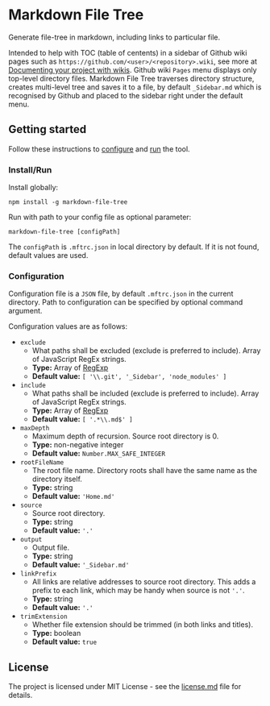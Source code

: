 # Markdown File Tree

Generate file-tree in markdown, including links to particular file.

Intended to help with TOC (table of centents) in a sidebar of Github wiki pages such as `https://github.com/<user>/<repository>.wiki`, see more at [Documenting your project with wikis](https://help.github.com/en/github/building-a-strong-community/documenting-your-project-with-wikis). Github wiki `Pages` menu displays only top-level directory files. Markdown File Tree traverses directory structure, creates multi-level tree and saves it to a file, by default `_Sidebar.md` which is recognised by Github and placed to the sidebar right under the default menu.



## Getting started

Follow these instructions to [configure](#configuration) and [run](#install_run) the tool.

### Install/Run

Install globally:
```
npm install -g markdown-file-tree
```

Run with path to your config file as optional parameter:
```
markdown-file-tree [configPath]
```
The `configPath` is `.mftrc.json` in local directory by default. If it is not found, default values are used.

### Configuration
Configuration file is a `JSON` file, by default `.mftrc.json` in the current directory. Path to configuration can be specified by optional command argument.

Configuration values are as follows:

- `exclude`
  - What paths shall be excluded (exclude is preferred to include). Array of JavaScript RegEx strings.
  - **Type:** Array of [RegExp](https://developer.mozilla.org/en-US/docs/Web/JavaScript/Guide/Regular_Expressions)
  - **Default value:** `[ '\\.git', '_Sidebar', 'node_modules' ]`
- `include`
  - What paths shall be included (exclude is preferred to include). Array of JavaScript RegEx strings.
  - **Type:** Array of [RegExp](https://developer.mozilla.org/en-US/docs/Web/JavaScript/Guide/Regular_Expressions)
  - **Default value:** `[ '.*\\.md$' ]`
- `maxDepth`
  - Maximum depth of recursion. Source root directory is 0.
  - **Type:** non-negative integer
  - **Default value:** `Number.MAX_SAFE_INTEGER`
- `rootFileName`
  - The root file name. Directory roots shall have the same name as the directory itself.
  - **Type:** string
  - **Default value:** `'Home.md'`
- `source`
  - Source root directory.
  - **Type:** string
  - **Default value:** `'.'`
- `output`
  - Output file.
  - **Type:** string
  - **Default value:** `'_Sidebar.md'`
- `linkPrefix`
  - All links are relative addresses to source root directory. This adds a prefix to each link, which may be handy when source is not `'.'`.
  - **Type:** string
  - **Default value:** `'.'`
- `trimExtension`
  - Whether file extension should be trimmed (in both links and titles).
  - **Type:** boolean
  - **Default value:** `true`

## License

The project is licensed under MIT License - see the [license.md](license.md) file for details.
